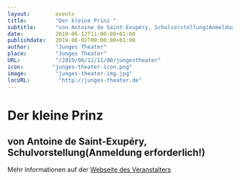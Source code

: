 ```yaml
---
layout:        events
title:         "Der kleine Prinz "
subtitle:      "von Antoine de Saint-Exupéry, Schulvorstellung(Anmeldung erforderlich!)"
date:          2019-06-12T11:00:00+01:00
publishdate:   2019-06-02T00:00:00+01:00
author:        "Junges Theater"
place:         "Junges Theater"
URL:           "/2019/06/12/11/00/jungestheater"
icon:         "junges-theater-icon.png"
image:         "junges-theater-img.jpg"
locURL:         "http://junges-theater.de"
---
```


Der kleine Prinz 
===========

von Antoine de Saint-Exupéry, Schulvorstellung(Anmeldung erforderlich!)
-----------



Mehr Informationen auf der [Webseite des Veranstalters](http://www.junges-theater.de/content/index.php?id=614)
